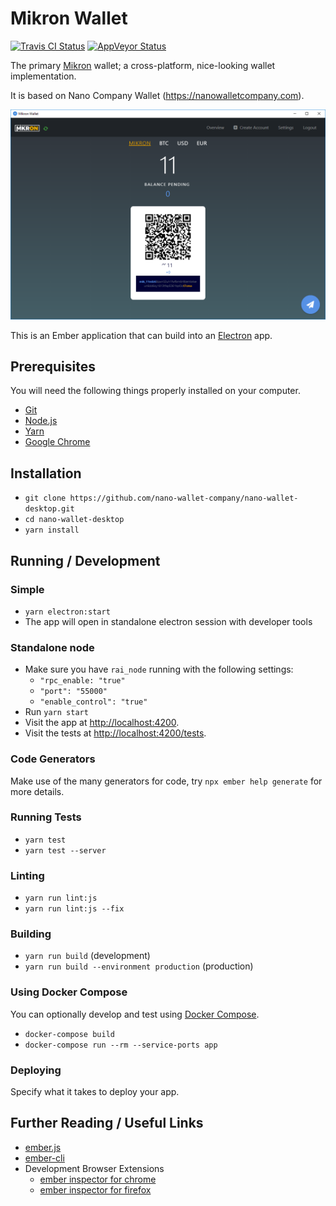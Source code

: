# Mikron Wallet

[![Travis CI Status](https://travis-ci.org/nano-wallet-company/nano-wallet-desktop.svg?branch=master)](https://travis-ci.org/nano-wallet-company/nano-wallet-desktop) [![AppVeyor Status](https://ci.appveyor.com/api/projects/status/917e9ui37nwt4i00/branch/master?svg=true)](https://ci.appveyor.com/project/devinus/nano-wallet-desktop/branch/master)

The primary [Mikron](https://mikron.io) wallet; a cross-platform, nice-looking wallet implementation.

It is based on Nano Company Wallet (https://nanowalletcompany.com).

[![Screenshot](public/images/screenshot.png)](public/images/screenshot.png)

This is an Ember application that can build into an [Electron](https://electronjs.org/) app.

## Prerequisites

You will need the following things properly installed on your computer.

* [Git](https://git-scm.com/)
* [Node.js](https://nodejs.org/)
* [Yarn](https://yarnpkg.com/)
* [Google Chrome](https://google.com/chrome/)

## Installation

* `git clone https://github.com/nano-wallet-company/nano-wallet-desktop.git`
* `cd nano-wallet-desktop`
* `yarn install`

## Running / Development

### Simple
* `yarn electron:start`
* The app will open in standalone electron session with developer tools

### Standalone node
* Make sure you have `rai_node` running with the following settings:
  * `"rpc_enable: "true"`
  * `"port": "55000"`
  * `"enable_control": "true"`
* Run `yarn start`
* Visit the app at [http://localhost:4200](http://localhost:4200).
* Visit the tests at [http://localhost:4200/tests](http://localhost:4200/tests).

### Code Generators

Make use of the many generators for code, try `npx ember help generate` for more details.

### Running Tests

* `yarn test`
* `yarn test --server`

### Linting

* `yarn run lint:js`
* `yarn run lint:js --fix`

### Building

* `yarn run build` (development)
* `yarn run build --environment production` (production)

### Using Docker Compose

You can optionally develop and test using [Docker Compose](https://docs.docker.com/compose/).

* `docker-compose build`
* `docker-compose run --rm --service-ports app`

### Deploying

Specify what it takes to deploy your app.

## Further Reading / Useful Links

* [ember.js](https://emberjs.com/)
* [ember-cli](https://ember-cli.com/)
* Development Browser Extensions
  * [ember inspector for chrome](https://chrome.google.com/webstore/detail/ember-inspector/bmdblncegkenkacieihfhpjfppoconhi)
  * [ember inspector for firefox](https://addons.mozilla.org/en-US/firefox/addon/ember-inspector/)
